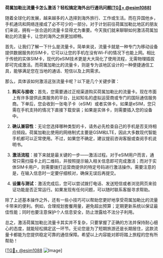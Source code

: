 **荷属加勒比流量卡怎么激活？轻松搞定海外出行通讯问题[[TG💪+ @esim1088](https://t.me/s/esim1088)]**

随着全球化的发展，越来越多的人选择到海外旅行、工作或生活。而在异国他乡，手机通讯和网络连接成了必不可少的一部分。对于计划前往荷属加勒比地区的朋友们来说，拥有一张合适的流量卡显得尤为重要。今天我们就来聊聊如何激活荷属加勒比的流量卡，让您的海外之旅更加顺畅。

首先，让我们了解一下什么是流量卡。简单来说，流量卡就是一种专门为移动设备提供数据服务的SIM卡，它可以让您的手机在没有Wi-Fi的情况下也能上网。相比于传统的实体SIM卡，现代的eSIM技术更是大大简化了使用流程，无需物理插拔即可完成激活。而荷属加勒比的流量卡，则是专为该地区设计的一种便捷通信工具，能够满足您在当地的通话、短信以及上网需求。

那么，具体该如何激活这张流量卡呢？以下是几个关键步骤：

1. **购买与接收**：首先，您需要通过正规渠道购买荷属加勒比的流量卡。现在市面上有许多提供此类服务的平台，比如知名的虚拟运营商或专门的国际通信服务商。下单后，您会收到一张电子卡（eSIM）或者实体卡。如果是eSIM，您只需在手机支持的情况下直接下载安装；如果是实体卡，则需要插入您的设备中。

2. **确认兼容性**：无论您选择哪种类型的卡，请务必先检查自己的手机是否支持相应频段。荷属加勒比使用的网络制式主要是GSM和LTE，因此大多数现代智能手机都可以正常使用。不过，如果您不确定，建议提前咨询客服或查阅手机说明书。

3. **激活流程**：接下来就是最关键的一步——激活过程。对于eSIM用户而言，通常只需扫描卡上的二维码，并按照提示输入相关信息即可完成激活；而对于实体SIM卡用户，则需要拨打运营商提供的特定号码进行激活操作。需要注意的是，在输入信息时一定要仔细核对，确保无误后再提交。

4. **设置与测试**：激活完成后，您可以尝试拨打电话、发送短信或者浏览网页来验证功能是否正常运行。如果发现有任何问题，可以随时联系客服寻求帮助。

除了上述基本操作之外，还有一些小技巧可以帮助您更好地享受荷属加勒比的流量卡带来的便利。例如，合理规划套餐用量，避免超出预算；定期更新系统以保证最佳性能；同时也要注意保护个人信息安全，防止泄露给不法分子利用。

总之，激活荷属加勒比流量卡其实并不复杂，只要掌握了正确的方法并保持耐心细心的态度，就能轻松搞定这一环节。无论您是为了短期旅游还是长期居住，这款流量卡都能为您提供稳定可靠的通信保障。希望以上内容能对即将踏上旅程的您有所帮助！

[[TG💪+ @esim1088](https://t.me/s/esim1088) ![Image](https://i.postimg.cc/4NQfJmqS/Snipaste-2025-05-13-00-14-12.png)]